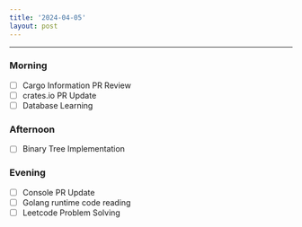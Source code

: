 ```yaml
---
title: '2024-04-05'
layout: post
---
```


---

### Morning

- [ ] Cargo Information PR Review
- [ ] crates.io PR Update
- [ ] Database Learning

### Afternoon

- [ ] Binary Tree Implementation

### Evening

- [ ] Console PR Update
- [ ] Golang runtime code reading
- [ ] Leetcode Problem Solving
